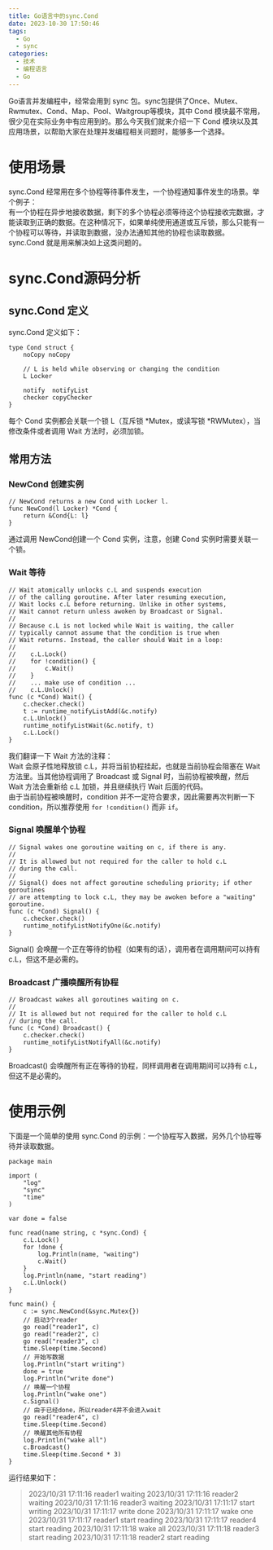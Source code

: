 ```yaml
---
title: Go语言中的sync.Cond
date: 2023-10-30 17:50:46
tags:
  - Go
  - sync
categories:
  - 技术
  - 编程语言
  - Go
---
```

Go语言并发编程中，经常会用到 sync 包。sync包提供了Once、Mutex、Rwmutex、Cond、Map、Pool、Waitgroup等模块，其中 Cond 模块最不常用，很少见在实际业务中有应用到的。那么今天我们就来介绍一下 Cond 模块以及其应用场景，以帮助大家在处理并发编程相关问题时，能够多一个选择。
# 使用场景
sync.Cond 经常用在多个协程等待事件发生，一个协程通知事件发生的场景。举个例子：  
有一个协程在异步地接收数据，剩下的多个协程必须等待这个协程接收完数据，才能读取到正确的数据。在这种情况下，如果单纯使用通道或互斥锁，那么只能有一个协程可以等待，并读取到数据，没办法通知其他的协程也读取数据。  
sync.Cond 就是用来解决如上这类问题的。
# sync.Cond源码分析
## sync.Cond 定义
sync.Cond 定义如下：
```
type Cond struct {
    noCopy noCopy

    // L is held while observing or changing the condition
    L Locker

    notify  notifyList
    checker copyChecker
}
```
每个 Cond 实例都会关联一个锁 L（互斥锁 *Mutex，或读写锁 *RWMutex），当修改条件或者调用 Wait 方法时，必须加锁。
## 常用方法
### NewCond 创建实例
```
// NewCond returns a new Cond with Locker l.
func NewCond(l Locker) *Cond {
    return &Cond{L: l}
}
```
通过调用 NewCond创建一个 Cond 实例，注意，创建 Cond 实例时需要关联一个锁。
### Wait 等待
```
// Wait atomically unlocks c.L and suspends execution
// of the calling goroutine. After later resuming execution,
// Wait locks c.L before returning. Unlike in other systems,
// Wait cannot return unless awoken by Broadcast or Signal.
//
// Because c.L is not locked while Wait is waiting, the caller
// typically cannot assume that the condition is true when
// Wait returns. Instead, the caller should Wait in a loop:
//
//    c.L.Lock()
//    for !condition() {
//        c.Wait()
//    }
//    ... make use of condition ...
//    c.L.Unlock()
func (c *Cond) Wait() {
    c.checker.check()
    t := runtime_notifyListAdd(&c.notify)
    c.L.Unlock()
    runtime_notifyListWait(&c.notify, t)
    c.L.Lock()
}
```
我们翻译一下 Wait 方法的注释：  
Wait 会原子性地释放锁 c.L，并将当前协程挂起，也就是当前协程会阻塞在 Wait 方法里。当其他协程调用了 Broadcast 或 Signal 时，当前协程被唤醒，然后 Wait 方法会重新给 c.L 加锁，并且继续执行 Wait 后面的代码。  
由于当前协程被唤醒时，condition 并不一定符合要求，因此需要再次判断一下condition，所以推荐使用 `for !condition()` 而非 `if`。
### Signal 唤醒单个协程
```
// Signal wakes one goroutine waiting on c, if there is any.
//
// It is allowed but not required for the caller to hold c.L
// during the call.
//
// Signal() does not affect goroutine scheduling priority; if other goroutines
// are attempting to lock c.L, they may be awoken before a "waiting" goroutine.
func (c *Cond) Signal() {
    c.checker.check()
    runtime_notifyListNotifyOne(&c.notify)
}
```
Signal() 会唤醒一个正在等待的协程（如果有的话），调用者在调用期间可以持有 c.L，但这不是必需的。
### Broadcast 广播唤醒所有协程
```
// Broadcast wakes all goroutines waiting on c.
//
// It is allowed but not required for the caller to hold c.L
// during the call.
func (c *Cond) Broadcast() {
    c.checker.check()
    runtime_notifyListNotifyAll(&c.notify)
}
```
Broadcast() 会唤醒所有正在等待的协程，同样调用者在调用期间可以持有 c.L，但这不是必需的。
# 使用示例
下面是一个简单的使用 sync.Cond 的示例：一个协程写入数据，另外几个协程等待并读取数据。
```
package main

import (
    "log"
    "sync"
    "time"
)

var done = false

func read(name string, c *sync.Cond) {
    c.L.Lock()
    for !done {
        log.Println(name, "waiting")
        c.Wait()
    }
    log.Println(name, "start reading")
    c.L.Unlock()
}

func main() {
    c := sync.NewCond(&sync.Mutex{})
    // 启动3个reader
    go read("reader1", c)
    go read("reader2", c)
    go read("reader3", c)
    time.Sleep(time.Second)
    // 开始写数据
    log.Println("start writing")
    done = true
    log.Println("write done")
    // 唤醒一个协程
    log.Println("wake one")
    c.Signal()
    // 由于已经done，所以reader4并不会进入wait
    go read("reader4", c)
    time.Sleep(time.Second)
    // 唤醒其他所有协程
    log.Println("wake all")
    c.Broadcast()
    time.Sleep(time.Second * 3)
}
```
运行结果如下：
>2023/10/31 17:11:16 reader1 waiting
>2023/10/31 17:11:16 reader2 waiting
>2023/10/31 17:11:16 reader3 waiting
>2023/10/31 17:11:17 start writing
>2023/10/31 17:11:17 write done
>2023/10/31 17:11:17 wake one
>2023/10/31 17:11:17 reader1 start reading
>2023/10/31 17:11:17 reader4 start reading
>2023/10/31 17:11:18 wake all
>2023/10/31 17:11:18 reader3 start reading
>2023/10/31 17:11:18 reader2 start reading